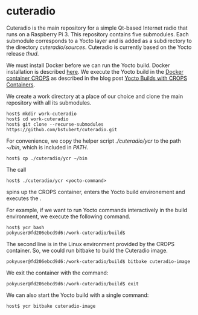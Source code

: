 # cuteradio

Cuteradio is the main repository for a simple Qt-based Internet radio that runs on a Raspberry Pi 3. This repository contains five submodules. Each submodule corresponds to a Yocto layer and is added as a subdirectory to the directory _cuteradio/sources_. Cuteradio is currently based on the Yocto release _thud_.

We must install Docker before we can run the Yocto build. Docker installation is described [here](https://www.embeddeduse.com/2019/02/11/using-docker-containers-for-yocto-builds/#install). We execute the Yocto build in the [Docker container CROPS](https://hub.docker.com/u/crops/) as described in the blog post [Yocto Builds with CROPS Containers](https://www.embeddeduse.com/2019/05/06/yocto-builds-with-crops-containers/).

We create a work directory at a place of our choice and clone the main repository with all its submodules.

    host$ mkdir work-cuteradio
    host$ cd work-cuteradio
    host$ git clone --recurse-submodules https://github.com/bstubert/cuteradio.git

For convenience, we copy the helper script _./cuteradio/ycr_ to the path _~/bin_, which is included in _PATH_. 

    host$ cp ./cuteradio/ycr ~/bin


The call

    host$ ./cuteradio/ycr <yocto-command>

spins up the CROPS container, enters the Yocto build environement and executes the _<yocto-command>_.

For example, if we want to run Yocto commands interactively in the build environment, we execute the following command. 

    host$ ycr bash
    pokyuser@fd206ebcd9d6:/work-cuteradio/build$

The second line is in the Linux environment provided by the CROPS container. So, we could run bitbake to build the Cuteradio image.

    pokyuser@fd206ebcd9d6:/work-cuteradio/build$ bitbake cuteradio-image

We exit the container with the command:

    pokyuser@fd206ebcd9d6:/work-cuteradio/build$ exit


We can also start the Yocto build with a single command:

    host$ ycr bitbake cuteradio-image


